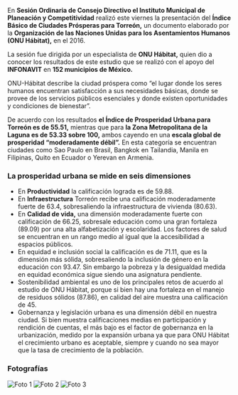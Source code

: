 
En **Sesión Ordinaria de Consejo Directivo el Instituto Municipal de Planeación y Competitividad** realizó este viernes la presentación del **Índice Básico de Ciudades Prósperas para Torreón,** un documento elaborado por la **Organización de las Naciones Unidas para los Asentamientos Humanos (ONU Hábitat),** en el 2016.

La sesión fue dirigida por un especialista de **ONU Hábitat,** quien dio a conocer los resultados de este estudio que se realizó con el apoyo del **INFONAVIT** en **152 municipios de México.**

ONU-Hábitat describe la ciudad próspera como “el lugar donde los seres humanos encuentran satisfacción a sus necesidades básicas, donde se provee de los servicios públicos esenciales y donde existen oportunidades y condiciones de bienestar”.

De acuerdo con los resultados **el Índice de Prosperidad Urbana para Torreón es de 55.51,** mientras que para **la Zona Metropolitana de la Laguna es de 53.33 sobre 100,** ambos cayendo en una **escala global de prosperidad “moderadamente débil”.** En esta categoría se encuentran ciudades como Sao Paulo en Brasil, Bangkok en Tailandia, Manila en Filipinas, Quito en Ecuador o Yerevan en Armenia.

### La prosperidad urbana se mide en seis dimensiones

* En **Productividad** la calificación lograda es de 59.88.
* En **Infraestructura** Torreón recibe una calificación moderadamente fuerte de 63.4, sobresaliendo la infraestructura de vivienda (80.63).
* En **Calidad de vida,** una dimensión moderadamente fuerte con calificación de 66.25,  sobresale educación como una gran fortaleza (89.09) por una alta alfabetización y escolaridad. Los factores de salud se encuentran en un rango medio al igual que la accesibilidad a espacios públicos.
* En equidad e inclusión social la calificación es de 71.11, que es la dimensión más sólida, sobresaliendo la inclusión de género en la educación con 93.47. Sin embargo la pobreza y la desigualdad medida en equidad económica sigue siendo una asignatura pendiente.
* Sostenibilidad ambiental es uno de los principales retos de acuerdo al estudio de ONU Hábitat, porque si bien hay una fortaleza en el manejo de residuos sólidos (87.86), en calidad del aire muestra una calificación de 45.
* Gobernanza y legislación urbana es una dimensión débil en nuestra ciudad. Si bien muestra calificaciones medias en participación y rendición de cuentas, el más bajo es el factor de gobernanza en la urbanización, medido por la expansión urbana ya que para ONU Hábitat el crecimiento urbano es aceptable, siempre y cuando no sea mayor que la tasa de crecimiento de la población.

### Fotografías

<img class="img-responsive" src="2017-07-28-onu-habitat-e-implan-presentan-el-indice-basico-de-ciudades-prosperas/foto-1.jpg" alt="Foto 1">

<img class="img-responsive" src="2017-07-28-onu-habitat-e-implan-presentan-el-indice-basico-de-ciudades-prosperas/foto-2.jpg" alt="Foto 2">

<img class="img-responsive" src="2017-07-28-onu-habitat-e-implan-presentan-el-indice-basico-de-ciudades-prosperas/foto-3.jpg" alt="Foto 3">
